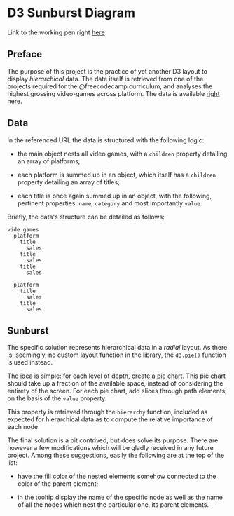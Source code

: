 # D3 Sunburst Diagram

Link to the working pen right [here](https://codepen.io/borntofrappe/full/rqNOBe/)

## Preface

The purpose of this project is the practice of yet another D3 layout to display _hierarchical_ data. The date itself is retrieved from one of the projects required for the @freecodecamp curriculum, and analyses the highest grossing video-games across platform. The data is available [right here](https://cdn.rawgit.com/freeCodeCamp/testable-projects-fcc/a80ce8f9/src/data/tree_map/video-game-sales-data.json).

## Data

In the referenced URL the data is structured with the following logic:

- the main object nests all video games, with a `children` property detailing an array of platforms;

- each platform is summed up in an object, which itself has a `children` property detailing an array of titles;

- each title is once again summed up in an object, with the following, pertinent properties: `name`, `category` and most importantly `value`.

Briefly, the data's structure can be detailed as follows:

```code
vide games
  platform
    title
      sales
    title
      sales
    title
      sales

  platform
    title
      sales
    title
      sales
```

## Sunburst

The specific solution represents hierarchical data in a _radial_ layout. As there is, seemingly, no custom layout function in the library, the `d3.pie()` function is used instead.

The idea is simple: for each level of depth, create a pie chart. This pie chart should take up a fraction of the available space, instead of considering the entirety of the screen. For each pie chart, add slices through path elements, on the basis of the `value` property.

This property is retrieved through the `hierarchy` function, included as expected for hierarchical data as to compute the relative importance of each node.

The final solution is a bit contrived, but does solve its purpose. There are however a few modifications which will be gladly received in any future project. Among these suggestions, easily the following are at the top of the list:

- have the fill color of the nested elements somehow connected to the color of the parent element;

- in the tooltip display the name of the specific node as well as the name of all the nodes which nest the particular one, its parent elements.